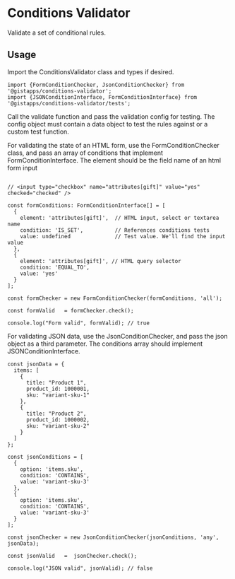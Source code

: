 # Conditions Validator

Validate a set of conditional rules.

## Usage

Import the ConditionsValidator class and types if desired.

````
import {FormConditionChecker, JsonConditionChecker} from '@gistapps/conditions-validator';
import {JSONConditionInterface, FormConditionInterface} from '@gistapps/conditions-validator/tests';
````

Call the validate function and pass the validation config for testing.
The config object must contain a data object to test the rules against or a custom test function.

For validating the state of an HTML form, use the FormConditionChecker class, and pass an array of conditions that implement FormConditionInterface. The element should be the field name of an html form input

````

// <input type="checkbox" name="attributes[gift]" value="yes" checked="checked" />

const formConditions: FormConditionInterface[] = [
  {
    element: 'attributes[gift]',  // HTML input, select or textarea name
    condition: 'IS_SET',          // References conditions tests
    value: undefined              // Test value. We'll find the input value
  },
  {
    element: 'attributes[gift]', // HTML query selector
    condition: 'EQUAL_TO',
    value: 'yes'
  }
];

const formChecker = new FormConditionChecker(formConditions, 'all');

const formValid   = formChecker.check();

console.log("Form valid", formValid); // true

````

For validating JSON data, use the JsonConditionChecker, and pass the json object as a third parameter. The conditions array should implement JSONConditionInterface.

````
const jsonData = {
  items: [
    {
      title: "Product 1",
      product_id: 1000001,
      sku: "variant-sku-1"
    },
    {
      title: "Product 2",
      product_id: 1000002,
      sku: "variant-sku-2"
    }
  ]
};

const jsonConditions = [
  {
    option: 'items.sku',
    condition: 'CONTAINS',
    value: 'variant-sku-3'
  },
  {
    option: 'items.sku',
    condition: 'CONTAINS',
    value: 'variant-sku-3'
  }
];

const jsonChecker = new JsonConditionChecker(jsonConditions, 'any', jsonData);

const jsonValid   =  jsonChecker.check();

console.log("JSON valid", jsonValid); // false

````

